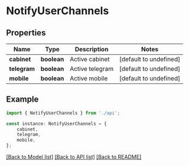 # NotifyUserChannels


## Properties

Name | Type | Description | Notes
------------ | ------------- | ------------- | -------------
**cabinet** | **boolean** | Active cabinet | [default to undefined]
**telegram** | **boolean** | Active telegram | [default to undefined]
**mobile** | **boolean** | Active mobile | [default to undefined]

## Example

```typescript
import { NotifyUserChannels } from './api';

const instance: NotifyUserChannels = {
    cabinet,
    telegram,
    mobile,
};
```

[[Back to Model list]](../README.md#documentation-for-models) [[Back to API list]](../README.md#documentation-for-api-endpoints) [[Back to README]](../README.md)

